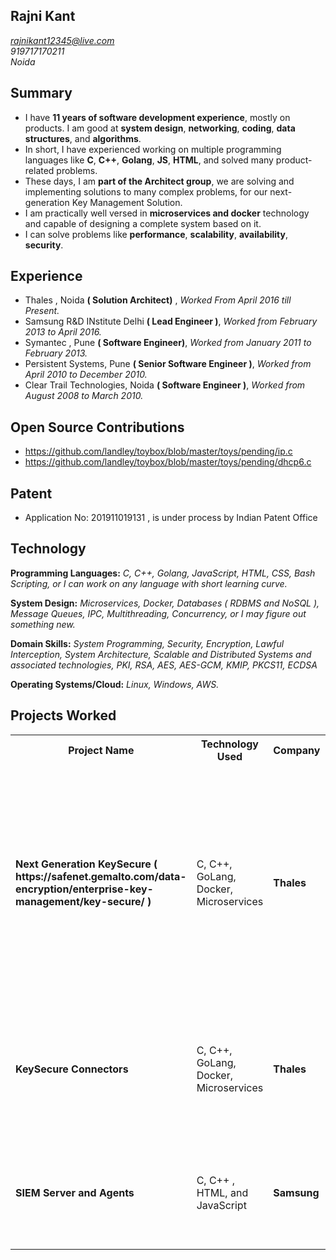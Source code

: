 ## Rajni Kant 
*rajnikant12345@live.com*<br/>*919717170211*<br/>*Noida*

## Summary
* I have **11 years of software development experience**, mostly on products. I am good at **system design**, **networking**, **coding**, **data structures**, and **algorithms**. 
* In short, I have experienced working on multiple programming languages like **C**, **C++**, **Golang**, **JS**, **HTML**, and solved many product-related problems. 
* These days, I am **part of the Architect group**, we are solving and implementing solutions to many complex problems, for our next-generation Key Management Solution.
* I am practically well versed in **microservices and docker** technology and capable of designing a complete system based on it.
* I can solve problems like **performance**, **scalability**, **availability**, **security**. 

## Experience
* Thales , Noida **( Solution Architect)** , *Worked From April 2016 till Present.*
* Samsung R&D INstitute Delhi **( Lead Engineer )**, *Worked from February 2013 to April 2016.*
* Symantec , Pune **( Software Engineer)**, *Worked from January 2011 to February 2013.*
* Persistent Systems, Pune **( Senior Software Engineer )**, *Worked from April 2010 to December 2010.*
* Clear Trail Technologies, Noida **( Software Engineer )**, *Worked from August 2008 to March 2010.*

## Open Source Contributions
* https://github.com/landley/toybox/blob/master/toys/pending/ip.c
* https://github.com/landley/toybox/blob/master/toys/pending/dhcp6.c

## Patent
* Application No: 201911019131 , is under process by Indian Patent Office

## Technology
**Programming Languages:** *C, C++, Golang, JavaScript, HTML, CSS, Bash Scripting, or I can work on any language with short learning curve.*

**System Design:** *Microservices, Docker, Databases ( RDBMS and NoSQL ), Message Queues, IPC, Multithreading, Concurrency, or I may figure out something new.*

**Domain Skills:** *System Programming, Security, Encryption, Lawful Interception, System Architecture, Scalable and Distributed Systems and associated technologies, PKI, RSA, AES, AES-GCM, KMIP, PKCS11, ECDSA*


**Operating Systems/Cloud:** *Linux, Windows, AWS.*

## Projects Worked
<table>
  <tr>
    <th>Project Name</th>
    <th>Technology Used</th>
    <th>Company</th>
    <th>Components Worked</th>
  </tr>
  <tr>
    <td width="20%" ><b>Next Generation KeySecure ( https://safenet.gemalto.com/data-encryption/enterprise-key-management/key-secure/ )</b> </td>
    <td>C, C++, GoLang, Docker, Microservices </td>
    <td><b>Thales</b></td>
    <td width="60%" ><ul><li>Networked Attached Encryption</li><li>KMIP</li><li>Core Key Management</li><li>Multiple Interfaces</li>      <li>REST</li> <li>API Gateway</li> <li>Reverse Proxy</li><li>Logging</li><li>Client Registration and Auto registration</li></ul> </td>
  </tr>
  <tr>
    <td width="20%" ><b>KeySecure Connectors</b> </td>
    <td>C, C++, GoLang, Docker, Microservices </td>
    <td><b>Thales</b></td>
    <td width="60%" ><ul><li>Protect Database</li><li>Microsoft CSP</li><li>Microsoft CNG</li><li>LUKS Encryption</li><li>PKCS11</li></ul> </td>
  </tr>
  <tr>
    <td width="20%" ><b>SIEM Server and Agents</b> </td>
    <td>C, C++ , HTML, and JavaScript</td>
    <td><b>Samsung</b></td>
    <td width="60%" ><ul><li>Server</li><li>Network Interceptor</li><li>Event Processor</li><li>Data Display</li><li>PKCS11</li></ul> </td>
  </tr>
</table>









